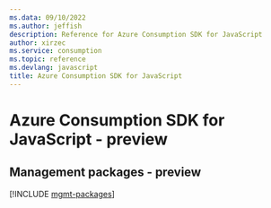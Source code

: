 ```yaml
---
ms.data: 09/10/2022
ms.author: jeffish
description: Reference for Azure Consumption SDK for JavaScript
author: xirzec
ms.service: consumption
ms.topic: reference
ms.devlang: javascript
title: Azure Consumption SDK for JavaScript
---
```

# Azure Consumption SDK for JavaScript - preview

## Management packages - preview
[!INCLUDE [mgmt-packages](consumption-mgmt-index.md)]
